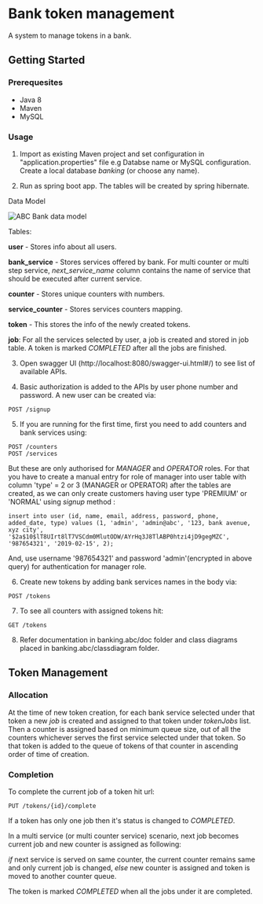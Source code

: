 # Bank token management

A system to manage tokens in a bank.

## Getting Started

### Prerequesites

* Java 8
* Maven
* MySQL

### Usage

1. Import as existing Maven project and set configuration in "application.properties" file e.g Databse name or MySQL configuration. Create a local database *banking* (or choose any name).

2. Run as spring boot app. The tables will be created by spring hibernate.

Data Model

![ABC Bank data model](/ERdiagram.png?raw=true)

Tables:

**user** - Stores info about all users.

**bank_service** - Stores services offered by bank.
For multi counter or multi step service, *next_service_name* column contains the name of service that should be executed after current service.

**counter** - Stores unique counters with numbers.

**service_counter** - Stores services counters mapping.

**token** - This stores the info of the newly created tokens.

**job**: For all the services selected by user, a job is created and stored in job table. A token is marked *COMPLETED* after all the jobs are finished.


3. Open swagger UI (http://localhost:8080/swagger-ui.html#/) to see list of available APIs.

4. Basic authorization is added to the APIs by user phone number and password. A new user can be created via:

```
POST /signup
```

5. If you are running for the first time, first you need to add counters and bank services using:

```
POST /counters
POST /services
```

But these are only authorised for *MANAGER* and *OPERATOR* roles.
For that you have to create a manual entry for role of manager into user table with column 'type' = 2 or 3 (MANAGER or OPERATOR) after the tables are created, as we can only create customers having user type 'PREMIUM' or 'NORMAL' using *signup* method :

```
insert into user (id, name, email, address, password, phone, added_date, type) values (1, 'admin', 'admin@abc', '123, bank avenue, xyz city', '$2a$10$lT8UIrt8lT7VSCdm0MlutODW/AYrHq3J8TlABP0htzi4jD9gegMZC', '987654321', '2019-02-15', 2);
```
And, use username '987654321' and password 'admin'(encrypted in above query) for authentication for manager role.

6. Create new tokens by adding bank services names in the body via:

```
POST /tokens
```

7. To see all counters with assigned tokens hit:

```
GET /tokens
```

8. Refer documentation in banking.abc/doc folder and class diagrams placed in banking.abc/classdiagram folder.

## Token Management

### Allocation

At the time of new token creation, for each bank service selected under that token a new *job* is created and assigned to that token under *tokenJobs* list.
Then a counter is assigned based on minimum queue size, out of all the counters whichever serves the first service selected under that token.
So that token is added to the queue of tokens of that counter in ascending order of time of creation.

### Completion

To complete the current job of a token hit url:

```
PUT /tokens/{id}/complete
```
If a token has only one job then it's status is changed to *COMPLETED*.

In a multi service (or multi counter service) scenario, next job becomes current job and new counter is assigned as following:

*if* next service is served on same counter, the current counter remains same and only current job is changed,
*else* new counter is assigned and token is moved to another counter queue.

The token is marked *COMPLETED* when all the jobs under it are completed.


